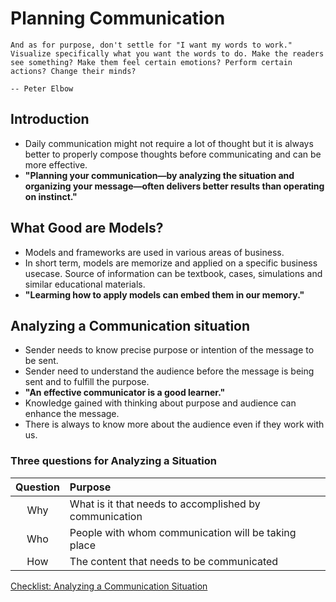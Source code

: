 # Planning Communication

```{epigraph}
And as for purpose, don't settle for "I want my words to work." Visualize specifically what you want the words to do. Make the readers see something? Make them feel certain emotions? Perform certain actions? Change their minds?

-- Peter Elbow
```

## Introduction

- Daily communication might not require a lot of thought but it is always better to properly compose thoughts before communicating and can be more effective.
- **"Planning your communication—by analyzing the situation and organizing your message—often delivers better results than operating on instinct."**

## What Good are Models?

- Models and frameworks are used in various areas of business.
- In short term, models are memorize and applied on a specific business usecase. Source of information can be textbook, cases, simulations and similar educational materials.
- **"Learming how to apply models can embed them in our memory."**

## Analyzing a Communication situation

- Sender needs to know precise purpose or intention of the message to be sent.
- Sender need to understand the audience before the message is being sent and to fulfill the purpose.
- **"An effective communicator is a good learner."**
- Knowledge gained with thinking about purpose and audience can enhance the message. 
- There is always to know more about the audience even if they work with us.
  
### Three questions for Analyzing a Situation

|Question|Purpose|
|:--:|:--|
|Why|What is it that needs to accomplished by communication|
|Who|People with whom communication will be taking place|
|How|The content that needs to be communicated|

[Checklist: Analyzing a Communication Situation](Checklist_Analyzing-Comm-Situation.pdf)

